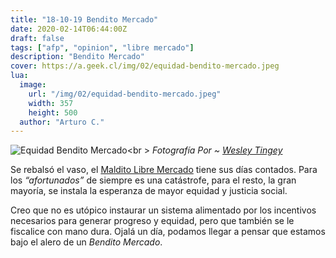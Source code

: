 ```yaml
---
title: "18-10-19 Bendito Mercado"
date: 2020-02-14T06:44:00Z
draft: false
tags: ["afp", "opinion", "libre mercado"]
description: "Bendito Mercado"
cover: https://a.geek.cl/img/02/equidad-bendito-mercado.jpeg
lua:
  image:
    url: "/img/02/equidad-bendito-mercado.jpeg"
    width: 357
    height: 500
  author: "Arturo C."
---
```

![Equidad Bendito Mercado](/img/02/equidad-bendito-mercado.jpeg#c)<br \>
<cite>Fotografía Por ~ [Wesley Tingey](https://unsplash.com/@wesleyphotography)</cite>

Se rebalsó el vaso, el [Maldito Libre Mercado](https://geek.cl/maldito-libre-mercado/) tiene sus días contados. Para los *“afortunados”* de siempre es una catástrofe, para el resto, la gran mayoría, se instala la esperanza de mayor equidad y justicia social. 

Creo que no es utópico instaurar un sistema alimentado por los incentivos necesarios para generar progreso y equidad, pero que también se le fiscalice con mano dura. Ojalá un día, podamos llegar a pensar que estamos bajo el alero de un *Bendito Mercado*.


